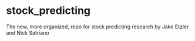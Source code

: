# stock_predicting
The new, more organized, repo for stock predicting research by Jake Etzler and Nick Satriano
